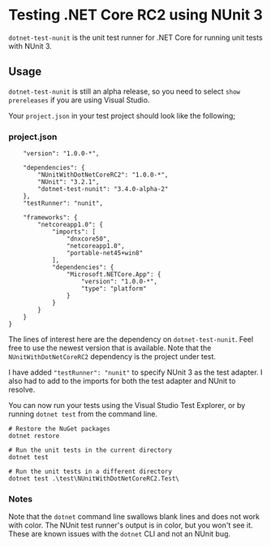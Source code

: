 # Testing .NET Core RC2 using NUnit 3

`dotnet-test-nunit` is the unit test runner for .NET Core for running
unit tests with NUnit 3.

## Usage

`dotnet-test-nunit` is still an alpha release, so you need to select `show prereleases` if you are using Visual Studio.

Your `project.json` in your test project should look like the following;

### project.json

```json{
    "version": "1.0.0-*",

    "dependencies": {
        "NUnitWithDotNetCoreRC2": "1.0.0-*",
        "NUnit": "3.2.1",
        "dotnet-test-nunit": "3.4.0-alpha-2"
    },
    "testRunner": "nunit",

    "frameworks": {
        "netcoreapp1.0": {
            "imports": [
                "dnxcore50",
                "netcoreapp1.0",
                "portable-net45+win8"
            ],
            "dependencies": {
                "Microsoft.NETCore.App": {
                    "version": "1.0.0-*",
                    "type": "platform"
                }
            }
        }
    }
}
```

The lines of interest here are the dependency on `dotnet-test-nunit`. Feel free to use the newest
version that is available. Note that the `NUnitWithDotNetCoreRC2` dependency is the project under test.

I have added `"testRunner": "nunit"` to specify NUnit 3 as the test adapter. I also had to add to the
imports for both the test adapter and NUnit to resolve.

You can now run your tests using the Visual Studio Test Explorer, or by running `dotnet test` from the command
line.

```
# Restore the NuGet packages
dotnet restore

# Run the unit tests in the current directory
dotnet test

# Run the unit tests in a different directory
dotnet test .\test\NUnitWithDotNetCoreRC2.Test\
```

### Notes

Note that the `dotnet` command line swallows blank lines and does not work with color.
The NUnit test runner's output is in color, but you won't see it. These are known issues with
the `dotnet` CLI and not an NUnit bug.